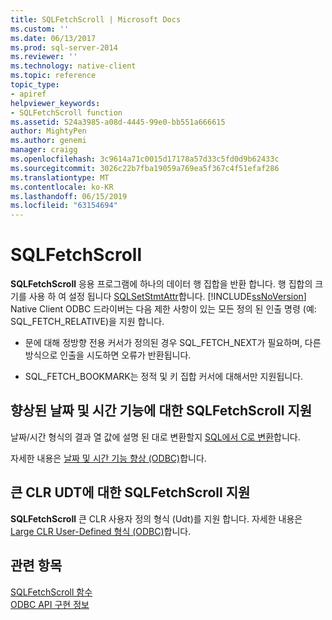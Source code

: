 ```yaml
---
title: SQLFetchScroll | Microsoft Docs
ms.custom: ''
ms.date: 06/13/2017
ms.prod: sql-server-2014
ms.reviewer: ''
ms.technology: native-client
ms.topic: reference
topic_type:
- apiref
helpviewer_keywords:
- SQLFetchScroll function
ms.assetid: 524a3985-a08d-4445-99e0-bb551a666615
author: MightyPen
ms.author: genemi
manager: craigg
ms.openlocfilehash: 3c9614a71c0015d17178a57d33c5fd0d9b62433c
ms.sourcegitcommit: 3026c22b7fba19059a769ea5f367c4f51efaf286
ms.translationtype: MT
ms.contentlocale: ko-KR
ms.lasthandoff: 06/15/2019
ms.locfileid: "63154694"
---
```

# <a name="sqlfetchscroll"></a>SQLFetchScroll
  **SQLFetchScroll** 응용 프로그램에 하나의 데이터 행 집합을 반환 합니다. 행 집합의 크기를 사용 하 여 설정 됩니다 [SQLSetStmtAttr](sqlsetstmtattr.md)합니다. [!INCLUDE[ssNoVersion](../../includes/ssnoversion-md.md)] Native Client ODBC 드라이버는 다음 제한 사항이 있는 모든 정의 된 인출 명령 (예: SQL_FETCH_RELATIVE)을 지원 합니다.  
  
-   문에 대해 정방향 전용 커서가 정의된 경우 SQL_FETCH_NEXT가 필요하며, 다른 방식으로 인출을 시도하면 오류가 반환됩니다.  
  
-   SQL_FETCH_BOOKMARK는 정적 및 키 집합 커서에 대해서만 지원됩니다.  
  
## <a name="sqlfetchscroll-support-for-enhanced-date-and-time-features"></a>향상된 날짜 및 시간 기능에 대한 SQLFetchScroll 지원  
 날짜/시간 형식의 결과 열 값에 설명 된 대로 변환할지 [SQL에서 C로 변환](../native-client-odbc-date-time/datetime-data-type-conversions-from-sql-to-c.md)합니다.  
  
 자세한 내용은 [날짜 및 시간 기능 향상 &#40;ODBC&#41;](../native-client-odbc-date-time/date-and-time-improvements-odbc.md)합니다.  
  
## <a name="sqlfetchscroll-support-for-large-clr-udts"></a>큰 CLR UDT에 대한 SQLFetchScroll 지원  
 **SQLFetchScroll** 큰 CLR 사용자 정의 형식 (Udt)를 지원 합니다. 자세한 내용은 [Large CLR User-Defined 형식 &#40;ODBC&#41;](../native-client/odbc/large-clr-user-defined-types-odbc.md)합니다.  
  
## <a name="see-also"></a>관련 항목  
 [SQLFetchScroll 함수](https://go.microsoft.com/fwlink/?LinkId=59343)   
 [ODBC API 구현 정보](odbc-api-implementation-details.md)  
  
  
